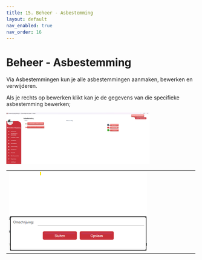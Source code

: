 ```yaml
---
title: 15. Beheer - Asbestemming
layout: default
nav_enabled: true
nav_order: 16
---
```


# Beheer - Asbestemming
Via Asbestemmingen kun je alle asbestemmingen aanmaken, bewerken en verwijderen.

Als je rechts op bewerken klikt kan je de gegevens van die specifieke asbestemming bewerken;

<p float="left">
  <a href="./images/asbestemming.png" target="_blank">
    <img src="./images/asbestemming.png" alt="Screenshot of the application" width="75%" />
  </a>
</p>

<table>
  <tr>
    <td>
      <a href="./images/asbestemmingnewedit.png" target="_blank">
        <img src="./images/asbestemmingnewedit.png" alt="Screenshot of the application" width="75%" />
      </a>
    </td>
  </tr>
</table>
